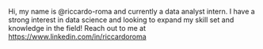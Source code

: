 Hi, my name is @riccardo-roma and currently a data analyst intern.
I have a strong interest in data science and looking to expand my skill set and knowledge in the field!
Reach out to me at https://www.linkedin.com/in/riccardoroma
